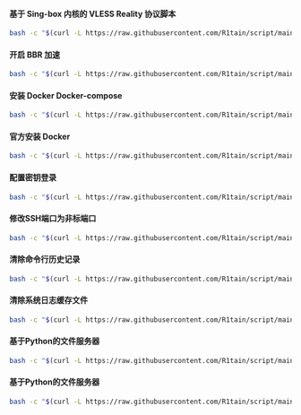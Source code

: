 #### 基于 Sing-box 内核的 VLESS Reality 协议脚本
```bash
bash -c "$(curl -L https://raw.githubusercontent.com/R1tain/script/main/reality.sh)"
```
#### 开启 BBR 加速
```bash
bash -c "$(curl -L https://raw.githubusercontent.com/R1tain/script/main/bbr.sh)"
```
#### 安装 Docker Docker-compose 
```bash
bash -c "$(curl -L https://raw.githubusercontent.com/R1tain/script/main/docker.sh)"
```
#### 官方安装 Docker
```bash
bash -c "$(curl -L https://raw.githubusercontent.com/R1tain/script/main/official-docker-install.sh)"
```
#### 配置密钥登录
```bash
bash -c "$(curl -L https://raw.githubusercontent.com/R1tain/script/main/authorized_keys.sh)"
```
#### 修改SSH端口为非标端口
```bash
bash -c "$(curl -L https://raw.githubusercontent.com/R1tain/script/main/update_port.sh)"
```
#### 清除命令行历史记录
```bash
bash -c "$(curl -L https://raw.githubusercontent.com/R1tain/script/main/clear_history.sh)"
```
#### 清除系统日志缓存文件
```bash
bash -c "$(curl -L https://raw.githubusercontent.com/R1tain/script/main/disk_cleaner.sh)"
```
#### 基于Python的文件服务器
```bash
bash -c "$(curl -L https://raw.githubusercontent.com/R1tain/script/main/fastfileserver.sh)"
```

#### 基于Python的文件服务器
```bash
bash -c "$(curl -L https://raw.githubusercontent.com/R1tain/script/main/shadowsocks-auto.sh)"
```
